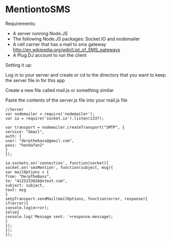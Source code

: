 MentiontoSMS
============

Requirements:

- A server running Node.JS
- The following Node.JS packages: Socket.IO and nodemailer
- A cell carrier that has a mail to sms gateway http://en.wikipedia.org/wiki/List_of_SMS_gateways
- A Plug.DJ account to run the client

Setting it up:

Log in to your server and create or cd to the directory that you want to keep the server file in for this app

Create a new file called mail.js or something similar

Paste the contents of the server.js file into your mail.js file

	//Server
	var nodemailer = require('nodemailer');
	var io = require('socket.io').listen(1337);

	var transport = nodemailer.createTransport("SMTP", {
	service: "Gmail",
	auth: {
	user: "derpthebass@gmail.com",
	pass: "hondafan2"
	}
	});

	io.sockets.on('connection', function(socket){
	socket.on('smsMention', function(subject, msg){
	var mailOptions = {
	from: "DerpTheBass",
	to: "4125233816@vtext.com",
	subject: subject,
	text: msg
	}
	smtpTransport.sendMail(mailOptions, function(error, response){
	if(error){
	console.log(error);
	}else{
	console.log('Message sent: '+response.message);
	}
	});
	});
	});
